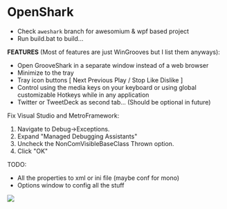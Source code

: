 OpenShark 
=========

 - Check `aweshark` branch for awesomium & wpf based project
 - Run build.bat to build...

<b>FEATURES</b> (Most of features are just WinGrooves but I list them anyways):

 - Open GrooveShark in a separate window instead of a web browser
 - Minimize to the tray
 - Tray icon buttons [ Next Previous Play / Stop Like Dislike ]
 - Control using the media keys on your keyboard or using global customizable Hotkeys while in any application
 - Twitter or TweetDeck as second tab... (Should be optional in future)

Fix Visual Studio and MetroFramework:

 1. Navigate to Debug->Exceptions.
 2. Expand "Managed Debugging Assistants"
 3. Uncheck the NonComVisibleBaseClass Thrown option.
 4. Click "OK"

TODO:

 - All the properties to xml or ini file (maybe conf for mono)
 - Options window to config all the stuff

![](http://fc09.deviantart.net/fs70/i/2011/311/1/0/she__render_by_xhappinessrawr-d4feyph.png)
